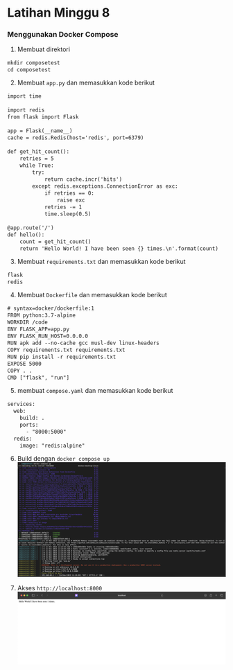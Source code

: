 # Latihan Minggu 8

### Menggunakan Docker Compose

1. Membuat direktori

```
mkdir composetest
cd composetest
```

2. Membuat `app.py` dan memasukkan kode berikut

```
import time

import redis
from flask import Flask

app = Flask(__name__)
cache = redis.Redis(host='redis', port=6379)

def get_hit_count():
    retries = 5
    while True:
        try:
            return cache.incr('hits')
        except redis.exceptions.ConnectionError as exc:
            if retries == 0:
                raise exc
            retries -= 1
            time.sleep(0.5)

@app.route('/')
def hello():
    count = get_hit_count()
    return 'Hello World! I have been seen {} times.\n'.format(count)
```

3. Membuat `requirements.txt` dan memasukkan kode berikut

```
flask
redis
```

4. Membuat `Dockerfile` dan memasukkan kode berikut

```
# syntax=docker/dockerfile:1
FROM python:3.7-alpine
WORKDIR /code
ENV FLASK_APP=app.py
ENV FLASK_RUN_HOST=0.0.0.0
RUN apk add --no-cache gcc musl-dev linux-headers
COPY requirements.txt requirements.txt
RUN pip install -r requirements.txt
EXPOSE 5000
COPY . .
CMD ["flask", "run"]
```

5. membuat `compose.yaml` dan memasukkan kode berikut

```
services:
  web:
    build: .
    ports:
      - "8000:5000"
  redis:
    image: "redis:alpine"
```

6. Build dengan `docker compose up`
   ![build](../1-build.png)

7. Akses `http://localhost:8000`
   ![browser](../2-browser.png)
